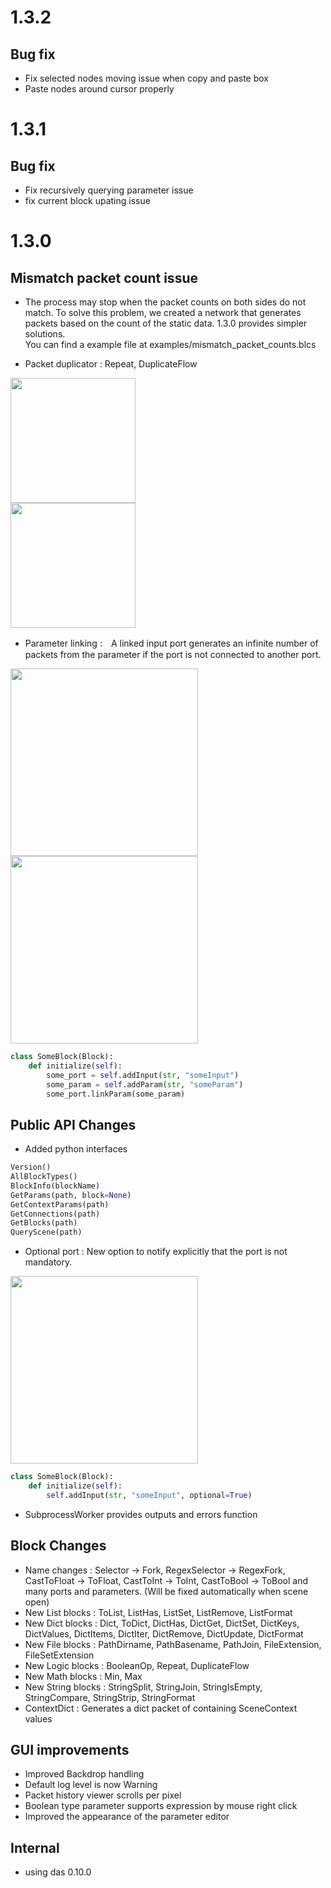 # 1.3.2

## Bug fix

 - Fix selected nodes moving issue when copy and paste box
 - Paste nodes around cursor properly


# 1.3.1

## Bug fix

 - Fix recursively querying parameter issue
 - fix current block upating issue


# 1.3.0

## Mismatch packet count issue

- The process may stop when the packet counts on both sides do not match. To solve this problem, we created a network that generates packets based on the count of the static data. 1.3.0 provides simpler solutions.<br>You can find a example file at examples/mismatch_packet_counts.blcs

- Packet duplicator : Repeat, DuplicateFlow

<img src="https://github.com/sol-ansano-kim/petitBloc/wiki/images/duplicateFlow.png" width="200"> <br>
<img src="https://github.com/sol-ansano-kim/petitBloc/wiki/images/repeat.png" width="200"> 

- Parameter linking :　A linked input port generates an infinite number of packets from the parameter if the port is not connected to another port.

<img src="https://github.com/sol-ansano-kim/petitBloc/wiki/images/linked1.png" width="300"> 
<img src="https://github.com/sol-ansano-kim/petitBloc/wiki/images/linked2.png" width="300"><br> 

```python
class SomeBlock(Block):
    def initialize(self):
        some_port = self.addInput(str, "someInput")
        some_param = self.addParam(str, "someParam")
        some_port.linkParam(some_param)
```

## Public API Changes
- Added python interfaces <br>
```python
Version()
AllBlockTypes()
BlockInfo(blockName)
GetParams(path, block=None)
GetContextParams(path)
GetConnections(path)
GetBlocks(path)
QueryScene(path)
```
- Optional port : New option to notify explicitly that the port is not mandatory.

<img src="https://github.com/sol-ansano-kim/petitBloc/wiki/images/optional.png" width="300"><br> 
```python
class SomeBlock(Block):
    def initialize(self):
        self.addInput(str, "someInput", optional=True)
```

- SubprocessWorker provides outputs and errors function

## Block Changes
- Name changes : Selector -> Fork, RegexSelector -> RegexFork, CastToFloat -> ToFloat, CastToInt -> ToInt, CastToBool -> ToBool and many ports and parameters. (Will be fixed automatically when scene open)
- New List blocks : ToList, ListHas, ListSet, ListRemove, ListFormat
- New Dict blocks : Dict, ToDict, DictHas, DictGet, DictSet, DictKeys, DictValues, DictItems, DictIter, DictRemove, DictUpdate, DictFormat
- New File blocks : PathDirname, PathBasename, PathJoin, FileExtension, FileSetExtension
- New Logic blocks : BooleanOp, Repeat, DuplicateFlow
- New Math blocks : Min, Max
- New String blocks : StringSplit, StringJoin, StringIsEmpty, StringCompare, StringStrip, StringFormat
- ContextDict : Generates a dict packet of containing SceneContext values 

## GUI improvements
- Improved Backdrop handling
- Default log level is now Warning
- Packet history viewer scrolls per pixel
- Boolean type parameter supports expression by mouse right click
- Improved the appearance of the parameter editor

## Internal
- using das 0.10.0
